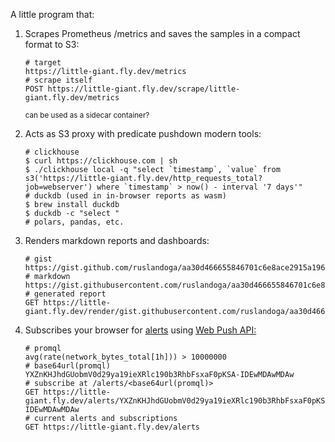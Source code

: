 A little program that:

1. Scrapes Prometheus /metrics and saves the samples in a compact format to S3:
   
   ```shell
   # target
   https://little-giant.fly.dev/metrics
   # scrape itself
   POST https://little-giant.fly.dev/scrape/little-giant.fly.dev/metrics
   ```
   <sup>can be used as a sidecar container?</sup>
   
1. Acts as S3 proxy with predicate pushdown modern tools:

   ```shell
   # clickhouse
   $ curl https://clickhouse.com | sh
   $ ./clickhouse local -q "select `timestamp`, `value` from s3('https://little-giant.fly.dev/http_requests_total?job=webserver') where `timestamp` > now() - interval '7 days'"
   # duckdb (used in in-browser reports as wasm)
   $ brew install duckdb
   $ duckdb -c "select "
   # polars, pandas, etc.
   ```
   
1. Renders markdown reports and dashboards:

   ```shell
   # gist
   https://gist.github.com/ruslandoga/aa30d466655846701c6e8ace2915a196
   # markdown
   https://gist.githubusercontent.com/ruslandoga/aa30d466655846701c6e8ace2915a196/raw/f2e50e8d29d6946d7e56a0b58b796c1157911b39/report.md
   # generated report
   GET https://little-giant.fly.dev/render/gist.githubusercontent.com/ruslandoga/aa30d466655846701c6e8ace2915a196/raw/f2e50e8d29d6946d7e56a0b58b796c1157911b39/report.md
   ```

1. Subscribes your browser for [alerts](https://prometheus.io/docs/alerting/latest/overview/) using [Web Push API:](https://web.dev/explore/notifications)

   ```shell
   # promql
   avg(rate(network_bytes_total[1h])) > 10000000
   # base64url(promql)
   YXZnKHJhdGUobmV0d29ya19ieXRlc190b3RhbFsxaF0pKSA-IDEwMDAwMDAw
   # subscribe at /alerts/<base64url(promql)>
   GET https://little-giant.fly.dev/alerts/YXZnKHJhdGUobmV0d29ya19ieXRlc190b3RhbFsxaF0pKSA-IDEwMDAwMDAw
   # current alerts and subscriptions
   GET https://little-giant.fly.dev/alerts
   ```
